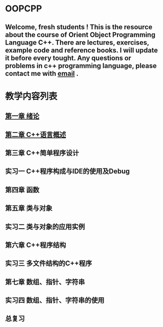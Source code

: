 OOPCPP
====
Welcome, fresh students !
This is the resource about the course of Orient Object Programming Language C++.
There are lectures, exercises, example code and reference books. I will update it before every tought.
Any questions or problems in c++ programming language, please contact me with [email](cugwhp@qq.com) .
---
# 教学内容列表
## [第一章 绪论](/02.%20PPT/Ch1-%E7%BB%AA%E8%AE%BA/%E7%BB%AA%E8%AE%BA.md)
## [第二章 C++语言概述](/02.%20PPT/Ch2-C%2B%2B%E8%AF%AD%E8%A8%80%E6%A6%82%E8%BF%B0/c%2B%2B2.md)
## 第三章 C++简单程序设计[]()
## 实习一 C++程序构成与IDE的使用及Debug
## 第四章 函数
## 第五章 类与对象
## 实习二 类与对象的应用实例
## 第六章 C++程序结构	
## 实习三 多文件结构的C++程序
## 第七章 数组、指针、字符串
## 实习四 数组、指针、字符串的使用 
## 总复习
